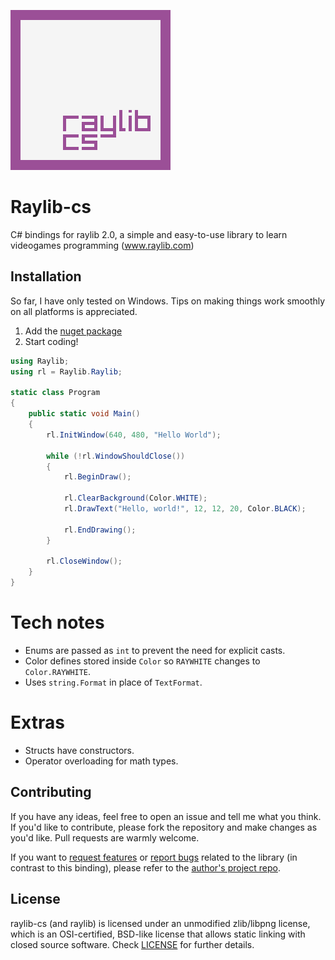 ![Raylib-cs Logo](https://github.com/ChrisDill/Raylib-cs/blob/master/Logo/raylib-cs_256x256.png "Raylib-cs Logo")

# Raylib-cs

C# bindings for raylib 2.0, a simple and easy-to-use library to learn videogames programming (www.raylib.com)

## Installation
So far, I have only tested on Windows. Tips on making things work smoothly on all platforms is appreciated.

1. Add the [nuget package](https://www.nuget.org/packages/Raylib-cs/)
2. Start coding!

```csharp
using Raylib;
using rl = Raylib.Raylib;

static class Program
{
	public static void Main() 
	{
		rl.InitWindow(640, 480, "Hello World");

		while (!rl.WindowShouldClose())
		{
			rl.BeginDraw();

			rl.ClearBackground(Color.WHITE);
			rl.DrawText("Hello, world!", 12, 12, 20, Color.BLACK);

			rl.EndDrawing();
		}

		rl.CloseWindow();
	}
}
```

# Tech notes
- Enums are passed as `int` to prevent the need for explicit casts.
- Color defines stored inside `Color` so `RAYWHITE` changes to `Color.RAYWHITE`.
- Uses `string.Format` in place of `TextFormat`.

# Extras
- Structs have constructors.
- Operator overloading for math types.

## Contributing
If you have any ideas, feel free to open an issue and tell me what you think.
If you'd like to contribute, please fork the repository and make changes as
you'd like. Pull requests are warmly welcome.

If you want to [request features](https://github.com/raysan5/raylib/pulls) or [report bugs](https://github.com/raysan5/raylib/issues) related to the library (in contrast to this binding), please refer to the [author's project repo](https://github.com/raysan5/raylib).

## License
raylib-cs (and raylib) is licensed under an unmodified zlib/libpng license, which is an OSI-certified, BSD-like license that allows static linking with closed source software. Check [LICENSE](LICENSE) for further details.
